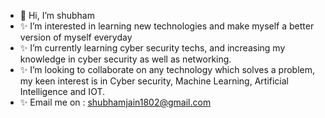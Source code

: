 - 👋 Hi, I’m shubham
- ✨ I’m interested in learning new technologies and make myself a better version of myself everyday
- ✨ I’m currently learning cyber security techs, and increasing my knowledge in cyber security as well as networking.
- ✨ I’m looking to collaborate on any technology which solves a problem, my keen interest is in Cyber security, Machine Learning, Artificial Intelligence and IOT.
- ✨ Email me on : shubhamjain1802@gmail.com
